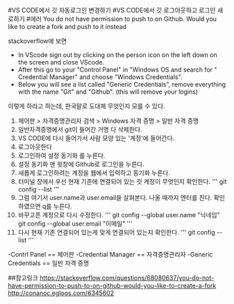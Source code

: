 #VS CODE에서 깃 자동로그인 변경하기
#VS CODE에서 깃 로그아웃하고 로그인 새로하기
#에러 You do not have permission to push to on Github. Would you like to create a fork and push to it instead

stackoverflow에 보면
- In VScode sign out by clicking on the person icon on the left down on the screen and close VScode.
- After this go to your "Control Panel" in "Windows OS and search for " Credential Manager" and choose "Windows Credentials".
- Below you will see a list called "Generic Credentials", remove everything with the name "Git" and "Github". (this will remove your logins)

이렇게 하라고 하는데, 한국말로 도대체 무엇인지 모를 수 있다.

1. 제어판 > 자격증명관리자 검색 > Windows 자격 증명 > 일반 자격 증명
2. 일반자격증명에서 git이 들어간 거명 다 삭제한다.
3. VS CODE에 다시 들어가서 사람 모양 있는 '계정'에 들어간다.
4. 로그아웃한다
5. 로그인하여 설정 동기화 를 누른다.
6. 설정 동기화 맨 윗창에 Github로 로그인을 누른다.
7. 새롭게 로그인하려는 계정을 웹에서 입력하고 동기화 누른다.
8. 터미널 창에서 우선 현재 기존에 연결되어 있는 깃 계정이 무엇인지 확인한다.
'''
git config --list
'''
9. 그럼 여기서 user.name과 user.email을 살펴본다. 나올 때까지 엔터를 친다. 확인하였으면 q를 누른다.
10. 바꾸고픈 계정으로 다시 수정한다.
'''
git config --global user.name "닉네임"
git config --global user.email "이메일"
'''
11. 다시 현재 기존 연결되어 있는게 맞게 연결되어 있는지 확인한다.
'''
git config --list
'''


-Contrl Panel == 제어판
-Credential Manager == 자격증명관리자
-Generic Credentials == 일반 자격 증명

##참고링크
<https://stackoverflow.com/questions/68080637/you-do-not-have-permission-to-push-to-on-github-would-you-like-to-create-a-fork>
<http://conanoc.egloos.com/6345602>
